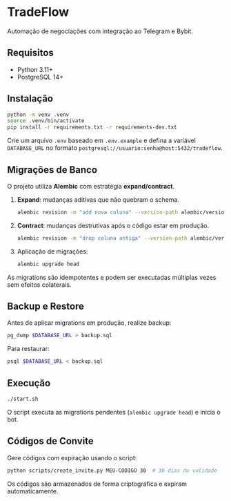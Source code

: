 # TradeFlow

Automação de negociações com integração ao Telegram e Bybit.

## Requisitos
- Python 3.11+
- PostgreSQL 14+

## Instalação
```bash
python -m venv .venv
source .venv/bin/activate
pip install -r requirements.txt -r requirements-dev.txt
```

Crie um arquivo `.env` baseado em `.env.example` e defina a variável `DATABASE_URL` no formato `postgresql://usuario:senha@host:5432/tradeflow`.

## Migrações de Banco
O projeto utiliza **Alembic** com estratégia **expand/contract**.

1. **Expand**: mudanças aditivas que não quebram o schema.
   ```bash
   alembic revision -m "add nova coluna" --version-path alembic/versions/expand
   ```
2. **Contract**: mudanças destrutivas após o código estar em produção.
   ```bash
   alembic revision -m "drop coluna antiga" --version-path alembic/versions/contract
   ```
3. Aplicação de migrações:
   ```bash
   alembic upgrade head
   ```

As migrations são idempotentes e podem ser executadas múltiplas vezes sem efeitos colaterais.

## Backup e Restore
Antes de aplicar migrations em produção, realize backup:
```bash
pg_dump $DATABASE_URL > backup.sql
```
Para restaurar:
```bash
psql $DATABASE_URL < backup.sql
```

## Execução
```bash
./start.sh
```
O script executa as migrations pendentes (`alembic upgrade head`) e inicia o bot.

## Códigos de Convite
Gere códigos com expiração usando o script:

```bash
python scripts/create_invite.py MEU-CODIGO 30  # 30 dias de validade
```

Os códigos são armazenados de forma criptográfica e expiram automaticamente.


